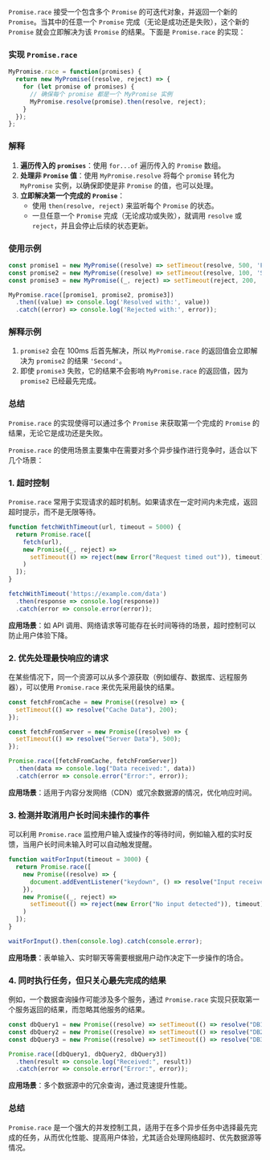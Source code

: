 `Promise.race` 接受一个包含多个 `Promise` 的可迭代对象，并返回一个新的 `Promise`。当其中的任意一个 `Promise` 完成（无论是成功还是失败），这个新的 `Promise` 就会立即解决为该 `Promise` 的结果。下面是 `Promise.race` 的实现：

### 实现 `Promise.race`

```javascript
MyPromise.race = function(promises) {
  return new MyPromise((resolve, reject) => {
    for (let promise of promises) {
      // 确保每个 promise 都是一个 MyPromise 实例
      MyPromise.resolve(promise).then(resolve, reject);
    }
  });
};
```

### 解释

1. **遍历传入的 `promises`**：使用 `for...of` 遍历传入的 `Promise` 数组。
2. **处理非 `Promise` 值**：使用 `MyPromise.resolve` 将每个 `promise` 转化为 `MyPromise` 实例，以确保即使是非 `Promise` 的值，也可以处理。
3. **立即解决第一个完成的 `Promise`**：
   - 使用 `then(resolve, reject)` 来监听每个 `Promise` 的状态。
   - 一旦任意一个 `Promise` 完成（无论成功或失败），就调用 `resolve` 或 `reject`，并且会停止后续的状态更新。

### 使用示例

```javascript
const promise1 = new MyPromise((resolve) => setTimeout(resolve, 500, 'First'));
const promise2 = new MyPromise((resolve) => setTimeout(resolve, 100, 'Second'));
const promise3 = new MyPromise((_, reject) => setTimeout(reject, 200, 'Error'));

MyPromise.race([promise1, promise2, promise3])
  .then((value) => console.log('Resolved with:', value))
  .catch((error) => console.log('Rejected with:', error));
```

### 解释示例

1. `promise2` 会在 100ms 后首先解决，所以 `MyPromise.race` 的返回值会立即解决为 `promise2` 的结果 `'Second'`。
2. 即使 `promise3` 失败，它的结果不会影响 `MyPromise.race` 的返回值，因为 `promise2` 已经最先完成。

### 总结

`Promise.race` 的实现使得可以通过多个 `Promise` 来获取第一个完成的 `Promise` 的结果，无论它是成功还是失败。



`Promise.race` 的使用场景主要集中在需要对多个异步操作进行竞争时，适合以下几个场景：

### 1. **超时控制**

`Promise.race` 常用于实现请求的超时机制。如果请求在一定时间内未完成，返回超时提示，而不是无限等待。 

```javascript
function fetchWithTimeout(url, timeout = 5000) {
  return Promise.race([
    fetch(url), 
    new Promise((_, reject) =>
      setTimeout(() => reject(new Error("Request timed out")), timeout)
    )
  ]);
}

fetchWithTimeout('https://example.com/data')
  .then(response => console.log(response))
  .catch(error => console.error(error));
```

**应用场景**：如 API 调用、网络请求等可能存在长时间等待的场景，超时控制可以防止用户体验下降。

### 2. **优先处理最快响应的请求**

在某些情况下，同一个资源可以从多个源获取（例如缓存、数据库、远程服务器），可以使用 `Promise.race` 来优先采用最快的结果。

```javascript
const fetchFromCache = new Promise((resolve) => {
  setTimeout(() => resolve("Cache Data"), 200);
});

const fetchFromServer = new Promise((resolve) => {
  setTimeout(() => resolve("Server Data"), 500);
});

Promise.race([fetchFromCache, fetchFromServer])
  .then(data => console.log("Data received:", data))
  .catch(error => console.error("Error:", error));
```

**应用场景**：适用于内容分发网络（CDN）或冗余数据源的情况，优化响应时间。

### 3. **检测并取消用户长时间未操作的事件**

可以利用 `Promise.race` 监控用户输入或操作的等待时间，例如输入框的实时反馈，当用户长时间未输入时可以自动触发提醒。

```javascript
function waitForInput(timeout = 3000) {
  return Promise.race([
    new Promise((resolve) => {
      document.addEventListener("keydown", () => resolve("Input received"));
    }),
    new Promise((_, reject) =>
      setTimeout(() => reject(new Error("No input detected")), timeout)
    )
  ]);
}

waitForInput().then(console.log).catch(console.error);
```

**应用场景**：表单输入、实时聊天等需要根据用户动作决定下一步操作的场合。

### 4. **同时执行任务，但只关心最先完成的结果**

例如，一个数据查询操作可能涉及多个服务，通过 `Promise.race` 实现只获取第一个服务返回的结果，而忽略其他服务的结果。

```javascript
const dbQuery1 = new Promise((resolve) => setTimeout(() => resolve("DB1 Result"), 300));
const dbQuery2 = new Promise((resolve) => setTimeout(() => resolve("DB2 Result"), 200));
const dbQuery3 = new Promise((resolve) => setTimeout(() => resolve("DB3 Result"), 400));

Promise.race([dbQuery1, dbQuery2, dbQuery3])
  .then(result => console.log("Received:", result))
  .catch(error => console.error("Error:", error));
```

**应用场景**：多个数据源中的冗余查询，通过竞速提升性能。

### 总结

`Promise.race` 是一个强大的并发控制工具，适用于在多个异步任务中选择最先完成的任务，从而优化性能、提高用户体验，尤其适合处理网络超时、优先数据源等情况。